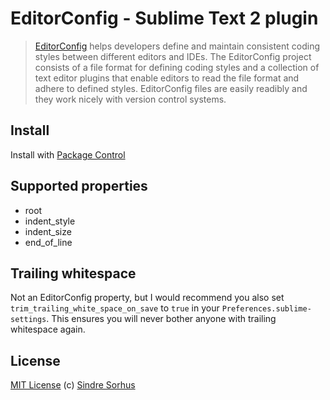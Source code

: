 # EditorConfig - Sublime Text 2 plugin

> [EditorConfig](http://editorconfig.org) helps developers define and maintain consistent coding styles between different editors and IDEs. The EditorConfig project consists of a file format for defining coding styles and a collection of text editor plugins that enable editors to read the file format and adhere to defined styles. EditorConfig files are easily readibly and they work nicely with version control systems.


## Install

Install with [Package Control](http://wbond.net/sublime_packages/package_control)


## Supported properties

- root
- indent_style
- indent_size
- end\_of\_line


## Trailing whitespace

Not an EditorConfig property, but I would recommend you also set `trim_trailing_white_space_on_save` to `true` in your `Preferences.sublime-settings`. This ensures you will never bother anyone with trailing whitespace again.


## License

[MIT License](http://en.wikipedia.org/wiki/MIT_License)
(c) [Sindre Sorhus](http://sindresorhus.com)